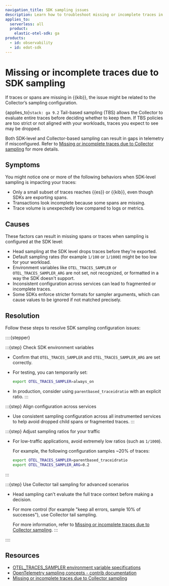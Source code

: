 ```yaml
---
navigation_title: SDK sampling issues
description: Learn how to troubleshoot missing or incomplete traces in EDOT SDKs caused by head sampling configuration.
applies_to:
  serverless: all
  product:
    elastic-otel-sdk: ga
products:
  - id: observability
  - id: edot-sdk
---
```


# Missing or incomplete traces due to SDK sampling

If traces or spans are missing in {{kib}}, the issue might be related to the Collector’s sampling configuration. 

{applies_to}`stack: ga 9.2` Tail-based sampling (TBS) allows the Collector to evaluate entire traces before deciding whether to keep them. If TBS policies are too strict or not aligned with your workloads, traces you expect to see may be dropped.

Both SDK-level and Collector-based sampling can result in gaps in telemetry if misconfigured. Refer to [Missing or incomplete traces due to Collector sampling](../edot-collector/misconfigured-sampling-collector.md) for more details.

## Symptoms

You might notice one or more of the following behaviors when SDK-level sampling is impacting your traces:

- Only a small subset of traces reaches {{es}} or {{kib}}, even though SDKs are exporting spans.
- Transactions look incomplete because some spans are missing.
- Trace volume is unexpectedly low compared to logs or metrics.

## Causes

These factors can result in missing spans or traces when sampling is configured at the SDK level:

- Head sampling at the SDK level drops traces before they're exported.
- Default sampling rates (for example `1/100` or `1/1000`) might be too low for your workload.
- Environment variables like `OTEL_TRACES_SAMPLER` or `OTEL_TRACES_SAMPLER_ARG` are not set, not recognized, or formatted in a way the SDK doesn't support.
- Inconsistent configuration across services can lead to fragmented or incomplete traces.
- Some SDKs enforce stricter formats for sampler arguments, which can cause values to be ignored if not matched precisely.

## Resolution

Follow these steps to resolve SDK sampling configuration issues:

::::{stepper}

:::{step} Check SDK environment variables

- Confirm that `OTEL_TRACES_SAMPLER` and `OTEL_TRACES_SAMPLER_ARG` are set correctly.
- For testing, you can temporarily set:

  ```bash
  export OTEL_TRACES_SAMPLER=always_on
  ```
- In production, consider using `parentbased_traceidratio` with an explicit ratio.
:::

:::{step} Align configuration across services

- Use consistent sampling configuration across all instrumented services to help avoid dropped child spans or fragmented traces.
:::

:::{step} Adjust sampling ratios for your traffic

- For low-traffic applications, avoid extremely low ratios (such as `1/1000`). 

    For example, the following configuration samples ~20% of traces:

  ```bash
  export OTEL_TRACES_SAMPLER=parentbased_traceidratio
  export OTEL_TRACES_SAMPLER_ARG=0.2
  ```
:::

:::{step} Use Collector tail sampling for advanced scenarios

- Head sampling can't evaluate the full trace context before making a decision.
- For more control (for example "keep all errors, sample 10% of successes"), use Collector tail sampling.

    For more information, refer to [Missing or incomplete traces due to Collector sampling](../edot-collector/misconfigured-sampling-collector.md).
:::

::::

## Resources

- [OTEL_TRACES_SAMPLER environment variable specifications](https://opentelemetry.io/docs/specs/otel/configuration/sdk-environment-variables/#otel_traces_sampler)
- [OpenTelemetry sampling concepts - contrib documentation](https://opentelemetry.io/docs/concepts/sampling/)
- [Missing or incomplete traces due to Collector sampling](../edot-collector/misconfigured-sampling-collector.md)

